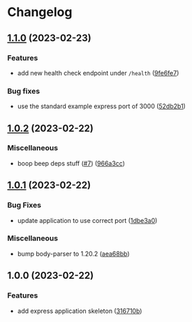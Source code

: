 # Changelog

## [1.1.0](https://github.com/jmartin4563/conventional-commit-poc/compare/v1.0.2...v1.1.0) (2023-02-23)


### Features

* add new health check endpoint under `/health` ([9fe6fe7](https://github.com/jmartin4563/conventional-commit-poc/commit/9fe6fe7de87dffdb2de9d76f36637e281e826704))


### Bug fixes

* use the standard example express port of 3000 ([52db2b1](https://github.com/jmartin4563/conventional-commit-poc/commit/52db2b14a54a41c1afa0be38efd5f3e75cc9f8b4))

## [1.0.2](https://github.com/jmartin4563/conventional-commit-poc/compare/v1.0.1...v1.0.2) (2023-02-22)


### Miscellaneous

* boop beep deps stuff ([#7](https://github.com/jmartin4563/conventional-commit-poc/issues/7)) ([966a3cc](https://github.com/jmartin4563/conventional-commit-poc/commit/966a3cc1e72aa58020b5a0b731ef764450e58937))

## [1.0.1](https://github.com/jmartin4563/conventional-commit-poc/compare/v1.0.0...v1.0.1) (2023-02-22)


### Bug Fixes

* update application to use correct port ([1dbe3a0](https://github.com/jmartin4563/conventional-commit-poc/commit/1dbe3a0281859d3664c5f4fd61b09407693fde89))


### Miscellaneous

* bump body-parser to 1.20.2 ([aea68bb](https://github.com/jmartin4563/conventional-commit-poc/commit/aea68bb217cfa9a487c4a0d03c747d5caee98fca))

## 1.0.0 (2023-02-22)


### Features

* add express application skeleton ([316710b](https://github.com/jmartin4563/conventional-commit-poc/commit/316710b09a4d6817190f7a065865d688ba8b65ef))
